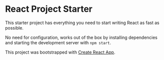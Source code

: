 # React Project Starter

This starter project has everything you need to start writing React as fast as possible. 

No need for configuration, works out of the box by installing dependencies and starting the development server with `npm start`.

This project was bootstrapped with [Create React App](https://github.com/facebookincubator/create-react-app).
